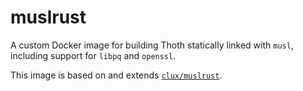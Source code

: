 # muslrust

A custom Docker image for building Thoth statically linked with `musl`, including support for `libpq` and `openssl`.

This image is based on and extends [`clux/muslrust`](https://github.com/clux/muslrust).

